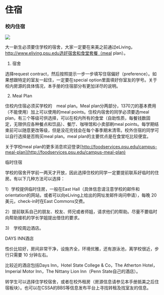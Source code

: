 # 住宿

### 校内住宿

![](../.gitbook/assets/warnock_commons_exterior_3.1.jpg)

大一新生必须要住学校的宿舍，大家一定要在来美之前通过eLiving，http://www.eliving.psu.edu选好宿舍和食堂套餐（meal plan）。

1. 宿舍

选择request contract，然后按照提示一步一步填写住宿偏好（preference）。如果想跟特定的室友一起住，一定要在special option里面填好你室友的学号。关于校内房源的具体情况，本手册的住宿部分有更加详尽的说明。

2. Meal Plan

住校内住宿必须买学校的　meal plan。Meal plan分两部分，1370刀的基本费用（不能使用）加上可以使用的meal points。住校内宿舍的同学必须要选meal plan，有三个等级可供选择，可以在校内所有的食堂（自助性质，每餐钱数固定，无限供应各种餐点和饮品）、餐厅、咖啡馆和小卖部刷meal points。每学期结束前可以随意更改等级，但是没花完钱会在每个春季期末清零。校外住宿的同学可以自行选择是否购买meal plan。meal plan的主要优点是在食堂吃比较便宜。

关于学校meal plan的更多消息欢迎登录[http://foodservices.psu.edu/campus-meal-plan](http://foodservices.psu.edu/campus-meal-plan)



临时住宿

学校的宿舍开学前一两天才开放，因此选择住校的同学一定要提前联系好临时的住房。有以下几种方法可以选择：

1）学校提供临时住房，一般在East Hall（具体信息请注意学校的邮件和orientation的网站，或者可以向eLiving上给出的网址发邮件询问申请），每晚 20 美元，check-in时在East Commons交费。

2）提前联系自己的朋友、校友、师兄或者师姐，请求他们的帮助。尽量不要临时向帮助接机的学长学姐提出借住的要求。

3\)　学校周边酒店。

DAYS INN酒店

性价比较好，房间非常干净，设施齐全，环境优雅，还有游泳池，离学校很近，步行只需要 10 分钟左右。

比较近的酒店包括Days Inn，Hotel State College & Co，The Atherton Hotel，Imperial Motor Inn，The Nittany Lion Inn（Penn State自己的酒店）。

转学生可以选择住学校宿舍，或者在校外租房（房源信息请参见本手册抵美之后住宿板块）。也可以在CSSA的BBS等信息发布平台上寻找转租及找室友的信息。

